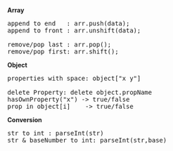 <b>Array</b>  
<pre>
append to end   : arr.push(data);
append to front : arr.unshift(data);

remove/pop last : arr.pop();
remove/pop first: arr.shift();
</pre>

<b>Object</b>
<pre>
properties with space: object["x y"]

delete Property: delete object.propName
hasOwnProperty("x") -> true/false
prop in object[i]    -> true/false
</pre>

<b>Conversion</b>
<pre>
str to int : parseInt(str)
str & baseNumber to int: parseInt(str,base)
</pre>